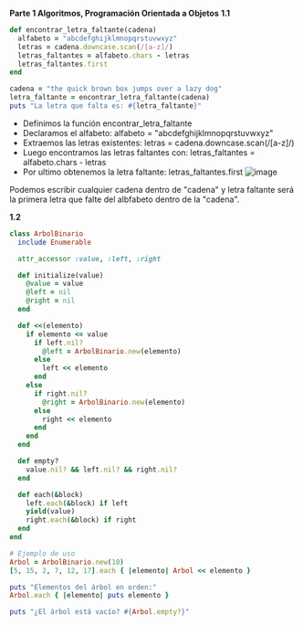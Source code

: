 **Parte 1 Algoritmos, Programación Orientada a Objetos**
**1.1**
```ruby
def encontrar_letra_faltante(cadena)
  alfabeto = "abcdefghijklmnopqrstuvwxyz"
  letras = cadena.downcase.scan(/[a-z]/)
  letras_faltantes = alfabeto.chars - letras
  letras_faltantes.first
end

cadena = "the quick brown box jumps over a lazy dog"
letra_faltante = encontrar_letra_faltante(cadena)
puts "La letra que falta es: #{letra_faltante}"
```
- Definimos la función encontrar_letra_faltante
- Declaramos el alfabeto: alfabeto = "abcdefghijklmnopqrstuvwxyz"
- Extraemos las letras existentes: letras = cadena.downcase.scan(/[a-z]/)
- Luego encontramos las letras faltantes con: letras_faltantes = alfabeto.chars - letras
- Por ultimo obtenemos la letra faltante: letras_faltantes.first
![image](https://github.com/Josezapat/CC3S2/assets/90808325/59b3d87d-d4c3-4af9-8992-890fdb912da8)

Podemos escribir cualquier cadena dentro de "cadena" y letra faltante será la primera letra que falte del albfabeto dentro de la "cadena".

**1.2**
```ruby
class ArbolBinario
  include Enumerable

  attr_accessor :value, :left, :right

  def initialize(value)
    @value = value
    @left = nil
    @right = nil
  end

  def <<(elemento)
    if elemento <= value
      if left.nil?
        @left = ArbolBinario.new(elemento)
      else
        left << elemento
      end
    else
      if right.nil?
        @right = ArbolBinario.new(elemento)
      else
        right << elemento
      end
    end
  end

  def empty?
    value.nil? && left.nil? && right.nil?
  end

  def each(&block)
    left.each(&block) if left
    yield(value)
    right.each(&block) if right
  end
end

# Ejemplo de uso
Arbol = ArbolBinario.new(10)
[5, 15, 2, 7, 12, 17].each { |elemento| Arbol << elemento }

puts "Elementos del árbol en orden:"
Arbol.each { |elemento| puts elemento }

puts "¿El árbol está vacío? #{Arbol.empty?}"

```




